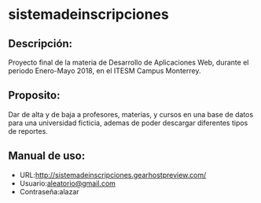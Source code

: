 # sistemadeinscripciones

## Descripción:
Proyecto final de la materia de Desarrollo de Aplicaciones Web, durante el periodo Enero-Mayo 2018,  en el ITESM Campus Monterrey.

## Proposito:
Dar de alta y de baja a profesores, materias, y cursos en una base de datos para una universidad ficticia, ademas de poder descargar diferentes tipos de reportes.

## Manual de uso:
- URL:http://sistemadeinscripciones.gearhostpreview.com/
- Usuario:aleatorio@gmail.com
- Contraseña:alazar

